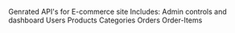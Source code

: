 Genrated API's for E-commerce site 
Includes:
Admin controls and dashboard
Users
Products 
Categories
Orders
Order-Items
